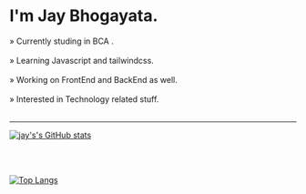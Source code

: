 <h1>I'm Jay Bhogayata.</h1>
» Currently studing in BCA . <br /> <br />
» Learning Javascript and tailwindcss. <br /> <br />
» Working on FrontEnd and BackEnd as well. <br /> <br />
» Interested in Technology related stuff. <br /> <br />

<hr />

[![jay's's GitHub stats](https://github-readme-stats.vercel.app/api?username=jay-bhogayata&show_icons=true&theme=react)](https://github.com/jay-bhogayata/github-readme-stats)

<br /> <br />

[![Top Langs](https://github-readme-stats.vercel.app/api/top-langs/?username=jay-bhogayata)](https://github.com/jay-bhogayata/github-readme-stats)
